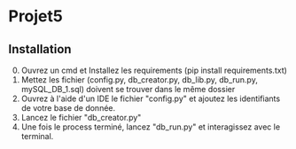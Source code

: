 # Projet5

## Installation

0) Ouvrez un cmd et Installez les requirements (pip install requirements.txt)
1) Mettez les fichier (config.py, db_creator.py, db_lib.py, db_run.py, mySQL_DB_1.sql) doivent se trouver dans le même dossier
2) Ouvrez à l'aide d'un IDE le fichier "config.py" et ajoutez les identifiants de votre base de donnée.
3) Lancez le fichier "db_creator.py"
4) Une fois le process terminé, lancez "db_run.py" et interagissez avec le terminal.
